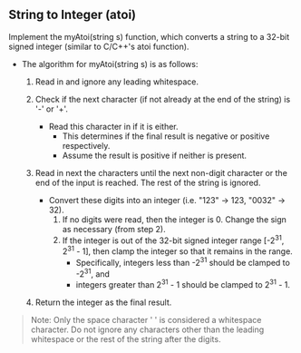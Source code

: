 ## String to Integer (atoi)

Implement the myAtoi(string s) function, which converts a string to a 32-bit signed integer (similar to C/C++'s atoi function).



* The algorithm for myAtoi(string s) is as follows:
	1. Read in and ignore any leading whitespace.

	2. Check if the next character (if not already at the end of the string) is '-' or '+'.  
		* Read this character in if it is either.  
			*  This determines if the final result is negative or positive respectively. 
			*  Assume the result is positive if neither is present.  
		
	3. Read in next the characters until the next non-digit character or the end of the input is reached. The rest of the string is ignored.

		* Convert these digits into an integer (i.e. "123" -> 123, "0032" -> 32).
			1. If no digits were read, then the integer is 0. Change the sign as necessary (from step 2).
			2. If the integer is out of the 32-bit signed integer range [-2<sup>31</sup>, 2<sup>31</sup> - 1], then clamp the integer so that it remains in the range.
				* Specifically, integers less than -2<sup>31</sup> should be clamped to -2<sup>31</sup>, and 
				* integers greater than 2<sup>31</sup> - 1 should be clamped to 2<sup>31</sup> - 1.
	4. Return the integer as the final result.


> Note:
> Only the space character ' ' is considered a whitespace character.
> Do not ignore any characters other than the leading whitespace or the rest of the string after the digits.

